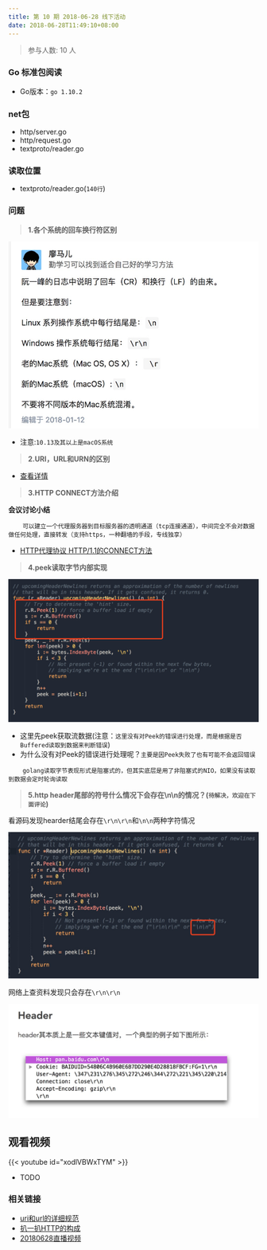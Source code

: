 ```yaml
---
title: 第 10 期 2018-06-28 线下活动
date: 2018-06-28T11:49:10+08:00
---
```

>参与人数: 10 人

### Go 标准包阅读

- Go版本：`go 1.10.2`

### net包

- http/server.go
- http/request.go
- textproto/reader.go

### 读取位置

- textproto/reader.go(`140行`)

### 问题

> **1.各个系统的回车换行符区别**                

![](/static/images/20180628-1.jpeg)

- 注意:`10.13及其以上是macOS系统`

> **2.URI，URL和URN的区别**                   

- [查看详情](http://www.cnblogs.com/hust-ghtao/p/4724885.html)

> **3.HTTP CONNECT方法介绍**                  

**会议讨论小结**

```
	可以建立一个代理服务器到目标服务器的透明通道（tcp连接通道），中间完全不会对数据做任何处理，直接转发（支持https，一种翻墙的手段，专线独享）
```

- [HTTP代理协议 HTTP/1.1的CONNECT方法](https://www.web-tinker.com/article/20055.html)

> **4.peek读取字节内部实现**                  

![](/static/images/20180628-4.jpeg)

- 这里先peek获取流数据(注意：`这里没有对Peek的错误进行处理，而是根据是否Buffered读取到数据来判断错误`)
- 为什么没有对Peek的错误进行处理呢？`主要是因Peek失败了也有可能不会返回错误`

```
	golang读取字节表现形式是阻塞式的，但其实底层是用了非阻塞式的NIO，如果没有读取到数据会定时轮询读取
```

> **5.http header尾部的符号什么情况下会存在\n\n的情况？(`待解决，欢迎在下面评论`)**             

看源码发现hearder结尾会存在`\r\n\r\n`和`\n\n`两种字符情况

![](/static/images/20180628-2.jpeg)

网络上查资料发现只会存在`\r\n\r\n`

![](/static/images/20180628-3.jpeg)

## 观看视频

{{< youtube id="xodlVBWxTYM" >}}

- TODO                 


### 相关链接

- [uri和url的详细规范](https://tools.ietf.org/html/rfc3986)
- [扒一扒HTTP的构成](http://mrpeak.cn/blog/http-constitution/)
- [20180628直播视频](https://www.youtube.com/watch?v=xodlVBWxTYM)

